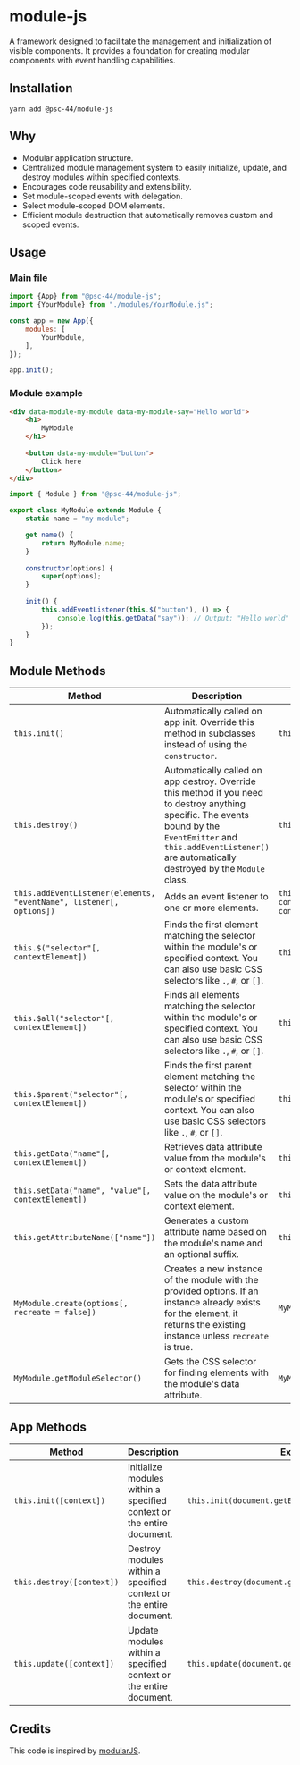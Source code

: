# module-js

A framework designed to facilitate the management and initialization of visible components. It provides a foundation for creating modular components with event handling capabilities.

## Installation
```shell
yarn add @psc-44/module-js
```

## Why
- Modular application structure.
- Centralized module management system to easily initialize, update, and destroy modules within specified contexts.
- Encourages code reusability and extensibility.
- Set module-scoped events with delegation.
- Select module-scoped DOM elements.
- Efficient module destruction that automatically removes custom and scoped events.


## Usage
### Main file
```js
import {App} from "@psc-44/module-js";
import {YourModule} from "./modules/YourModule.js";

const app = new App({
    modules: [
        YourModule,
    ],
});

app.init();
```


### Module example
```html
<div data-module-my-module data-my-module-say="Hello world">
    <h1>
        MyModule
    </h1>
    
    <button data-my-module="button">
        Click here
    </button>
</div>
```
```js
import { Module } from "@psc-44/module-js";

export class MyModule extends Module {
    static name = "my-module";

    get name() {
        return MyModule.name;
    }
	
    constructor(options) {
        super(options);
    }
	
    init() {
        this.addEventListener(this.$("button"), () => {
            console.log(this.getData("say")); // Output: "Hello world"
        });
    }
}
```

## Module Methods
| Method                                                              | Description                                                                                                                                                                                                                 | Example                                                                                                                                      |
|---------------------------------------------------------------------|-----------------------------------------------------------------------------------------------------------------------------------------------------------------------------------------------------------------------------|----------------------------------------------------------------------------------------------------------------------------------------------|
| `this.init()`                                                       | Automatically called on app init. Override this method in subclasses instead of using the `constructor`.                                                                                                                    | `this.init()`                                                                                                                                |
| `this.destroy()`                                                    | Automatically called on app destroy. Override this method if you need to destroy anything specific. The events bound by the `EventEmitter` and `this.addEventListener()` are automatically destroyed by the `Module` class. | `this.destroy()`                                                                                                                             |
| `this.addEventListener(elements, "eventName", listener[, options])` | Adds an event listener to one or more elements.                                                                                                                                                                             | `this.addEventListener(document.getElementById("scroll-container"), "scroll", (event) => console.log("onScroll", event), { passive: true })` |
| `this.$("selector"[, contextElement])`                              | Finds the first element matching the selector within the module's or specified context. You can also use basic CSS selectors like `.`, `#`, or `[]`.                                                                        | `this.$("button")`                                                                                                                           |
| `this.$all("selector"[, contextElement])`                           | Finds all elements matching the selector within the module's or specified context. You can also use basic CSS selectors like `.`, `#`, or `[]`.                                                                             | `this.$all("item")`                                                                                                                          |
| `this.$parent("selector"[, contextElement])`                        | Finds the first parent element matching the selector within the module's or specified context. You can also use basic CSS selectors like `.`, `#`, or `[]`.                                                                 | `this.$parent("wrapper")`                                                                                                                    |
| `this.getData("name"[, contextElement])`                            | Retrieves data attribute value from the module's or context element.                                                                                                                                                        | `this.getData("repeat-animation")`                                                                                                           |
| `this.setData("name", "value"[, contextElement])`                   | Sets the data attribute value on the module's or context element.                                                                                                                                                           | `this.setData("count", "5")`                                                                                                                 |
| `this.getAttributeName(["name"])`                                   | Generates a custom attribute name based on the module's name and an optional suffix.                                                                                                                                        | `this.getAttributeName("repeat-animation")`                                                                                                  |
| `MyModule.create(options[, recreate = false])`                      | Creates a new instance of the module with the provided options. If an instance already exists for the element, it returns the existing instance unless `recreate` is true.                                                  | `MyModule.create({ el: moduleElement })`                                                                                                     |
| `MyModule.getModuleSelector()`                                      | Gets the CSS selector for finding elements with the module's data attribute.                                                                                                                                                | `MyModule.getModuleSelector()`                                                                                                               |


## App Methods
| Method                    | Description                                                           | Example                                             |
|---------------------------|-----------------------------------------------------------------------|-----------------------------------------------------|
| `this.init([context])`    | Initialize modules within a specified context or the entire document. | `this.init(document.getElementById("container")`    |
| `this.destroy([context])` | Destroy modules within a specified context or the entire document.    | `this.destroy(document.getElementById("container")` |
| `this.update([context])`  | Update modules within a specified context or the entire document.     | `this.update(document.getElementById("container")`  |


## Credits
This code is inspired by [modularJS](https://github.com/modularorg/modularjs).
